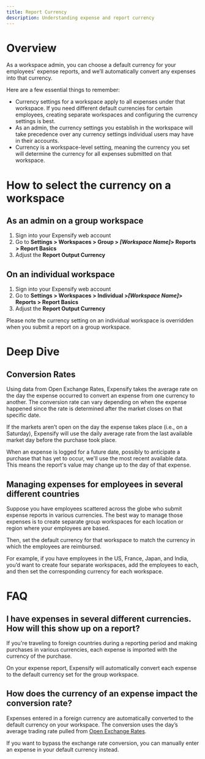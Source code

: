```yaml
---
title: Report Currency
description: Understanding expense and report currency
---
```


# Overview
As a workspace admin, you can choose a default currency for your employees' expense reports, and we’ll automatically convert any expenses into that currency. 

Here are a few essential things to remember:

- Currency settings for a workspace apply to all expenses under that workspace. If you need different default currencies for certain employees, creating separate workspaces and configuring the currency settings is best.
- As an admin, the currency settings you establish in the workspace will take precedence over any currency settings individual users may have in their accounts.
- Currency is a workspace-level setting, meaning the currency you set will determine the currency for all expenses submitted on that workspace. 

# How to select the currency on a workspace

## As an admin on a group workspace

1. Sign into your Expensify web account
2. Go to **Settings > Workspaces > Group > _[Workspace Name]_> Reports > Report Basics**
3. Adjust the **Report Output Currency**

## On an individual workspace

1. Sign into your Expensify web account
2. Go to **Settings > Workspaces > Individual >_[Workspace Name]_> Reports > Report Basics**
3. Adjust the **Report Output Currency**

Please note the currency setting on an individual workspace is overridden when you submit a report on a group workspace.

# Deep Dive 

## Conversion Rates

Using data from Open Exchange Rates, Expensify takes the average rate on the day the expense occurred to convert an expense from one currency to another. The conversion rate can vary depending on when the expense happened since the rate is determined after the market closes on that specific date.

If the markets aren’t open on the day the expense takes place (i.e., on a Saturday), Expensify will use the daily average rate from the last available market day before the purchase took place. 

When an expense is logged for a future date, possibly to anticipate a purchase that has yet to occur, we'll use the most recent available data. This means the report's value may change up to the day of that expense.

## Managing expenses for employees in several different countries 

Suppose you have employees scattered across the globe who submit expense reports in various currencies. The best way to manage those expenses is to create separate group workspaces for each location or region where your employees are based. 

Then, set the default currency for that workspace to match the currency in which the employees are reimbursed. 

For example, if you have employees in the US, France, Japan, and India, you’d want to create four separate workspaces, add the employees to each, and then set the corresponding currency for each workspace. 

# FAQ

## I have expenses in several different currencies. How will this show up on a report?

If you're traveling to foreign countries during a reporting period and making purchases in various currencies, each expense is imported with the currency of the purchase.

On your expense report, Expensify will automatically convert each expense to the default currency set for the group workspace. 

## How does the currency of an expense impact the conversion rate?

Expenses entered in a foreign currency are automatically converted to the default currency on your workspace. The conversion uses the day’s average trading rate pulled from [Open Exchange Rates](https://openexchangerates.org/). 

If you want to bypass the exchange rate conversion, you can manually enter an expense in your default currency instead.



